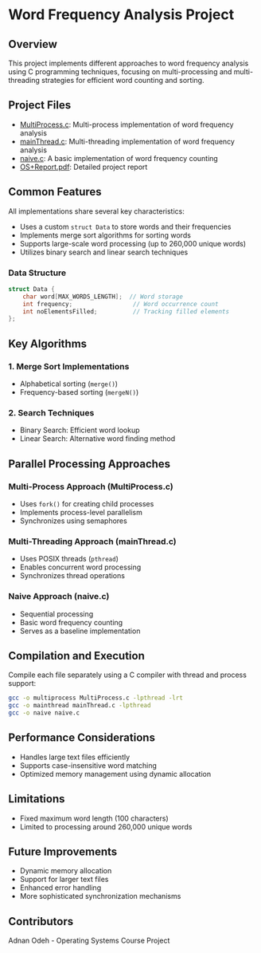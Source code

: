 # Word Frequency Analysis Project

## Overview
This project implements different approaches to word frequency analysis using C programming techniques, focusing on multi-processing and multi-threading strategies for efficient word counting and sorting.

## Project Files
- [MultiProcess.c](MultiProcess.c): Multi-process implementation of word frequency analysis
- [mainThread.c](mainThread.c): Multi-threading implementation of word frequency analysis
- [naive.c](naive.c): A basic implementation of word frequency counting
- [OS+Report.pdf](OS+Report.pdf): Detailed project report

## Common Features
All implementations share several key characteristics:
- Uses a custom `struct Data` to store words and their frequencies
- Implements merge sort algorithms for sorting words
- Supports large-scale word processing (up to 260,000 unique words)
- Utilizes binary search and linear search techniques

### Data Structure
```c
struct Data {
    char word[MAX_WORDS_LENGTH];  // Word storage
    int frequency;                 // Word occurrence count
    int noElementsFilled;          // Tracking filled elements
};
```

## Key Algorithms

### 1. Merge Sort Implementations
- Alphabetical sorting (`merge()`)
- Frequency-based sorting (`mergeN()`)

### 2. Search Techniques
- Binary Search: Efficient word lookup
- Linear Search: Alternative word finding method

## Parallel Processing Approaches

### Multi-Process Approach (MultiProcess.c)
- Uses `fork()` for creating child processes
- Implements process-level parallelism
- Synchronizes using semaphores

### Multi-Threading Approach (mainThread.c)
- Uses POSIX threads (`pthread`)
- Enables concurrent word processing
- Synchronizes thread operations

### Naive Approach (naive.c)
- Sequential processing
- Basic word frequency counting
- Serves as a baseline implementation

## Compilation and Execution
Compile each file separately using a C compiler with thread and process support:
```bash
gcc -o multiprocess MultiProcess.c -lpthread -lrt
gcc -o mainthread mainThread.c -lpthread
gcc -o naive naive.c
```

## Performance Considerations
- Handles large text files efficiently
- Supports case-insensitive word matching
- Optimized memory management using dynamic allocation

## Limitations
- Fixed maximum word length (100 characters)
- Limited to processing around 260,000 unique words

## Future Improvements
- Dynamic memory allocation
- Support for larger text files
- Enhanced error handling
- More sophisticated synchronization mechanisms

## Contributors
Adnan Odeh - Operating Systems Course Project
